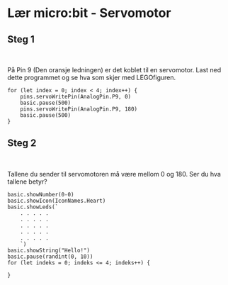 #  Lær micro:bit - Servomotor

## Steg 1 

&nbsp;
&nbsp;

På Pin 9 (Den oransje ledningen) er det koblet til en servomotor. 
Last ned dette programmet og se hva som skjer med LEGOfiguren.

```template
for (let index = 0; index < 4; index++) {
    pins.servoWritePin(AnalogPin.P9, 0)
    basic.pause(500)
    pins.servoWritePin(AnalogPin.P9, 180)
    basic.pause(500)
}
```
## Steg 2

&nbsp;
&nbsp;

Tallene du sender til servomotoren må være mellom 0 og 180. Ser du hva tallene betyr?

```ghost
basic.showNumber(0-0)
basic.showIcon(IconNames.Heart)
basic.showLeds(`
    . . . . .
    . . . . .
    . . . . .
    . . . . .
    . . . . .
    `)
basic.showString("Hello!")
basic.pause(randint(0, 10))
for (let indeks = 0; indeks <= 4; indeks++) {
	
}
```

